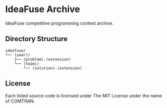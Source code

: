 # IdeaFuse Archive

IdeaFuse competitive programming contest archive.

## Directory Structure

```
ideafuse/
└── (year)/
    ├── (problem).(extension)
    └── (team)/
        └── (solution).(extension)
```

## License

Each listed source code is licensed under The MIT License under the name of
COMTRAN.

